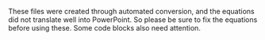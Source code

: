 These files were created through automated conversion, and the equations did not translate well into PowerPoint. So please be sure to fix the equations before using these. Some code blocks also need attention.
